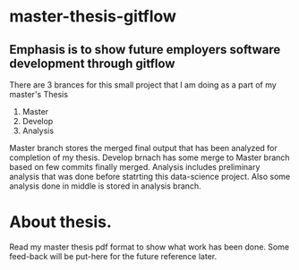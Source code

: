 # master-thesis-gitflow

## Emphasis is to show future employers software development through gitflow
There are 3 brances for this small project that I am doing as a part of my master's Thesis
1. Master
2. Develop
3. Analysis

Master branch stores the merged final output that has been analyzed for completion of my thesis. Develop brnach has some merge to Master branch based on few commits finally merged.
Analysis includes preliminary analysis that was done before statrting this data-science project. Also some analysis done in middle is stored in analysis branch.


# About thesis.
Read my master thesis pdf format to show what work has been done. Some feed-back will be put-here for the future reference later.
